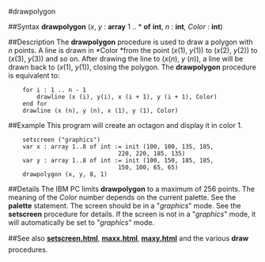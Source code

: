 
#drawpolygon

##Syntax
**drawpolygon** (*x*, *y*  : **array** 1 .. * **of** **int**, *n* : **int**, *Color* : **int**)



##Description
The **drawpolygon** procedure is used to draw a polygon with *n* points. A line is drawn in *Color *from the point (*x*(1), *y*(1)) to (*x*(2), *y*(2)) to (*x*(3), *y*(3)) and so on. After drawing the line to (*x*(*n*), *y* (*n*)), a line will be drawn back to (*x*(1), *y*(1)), closing the polygon. The **drawpolygon** procedure is equivalent to:


        for i : 1 .. n - 1
            drawline (x (i), y(i), x (i + 1), y (i + 1), Color)
        end for
        drawline (x (n), y (n), x (1), y (1), Color)
##Example
This program will create an octagon and display it in color 1.


        setscreen ("graphics")
        var x : array 1..8 of int := init (100, 100, 135, 185, 
                                   220, 220, 185, 135)
        var y : array 1..8 of int := init (100, 150, 185, 185,
                                   150, 100, 65, 65)
        drawpolygon (x, y, 8, 1)
##Details
The IBM PC limits **drawpolygon** to a maximum of 256 points.
The meaning of the *Color* number depends on the current palette. See the **palette** statement.
The screen should be in a "*graphics*" mode. See the **setscreen** procedure for details. If the screen is not in a "*graphics*" mode, it will automatically be set to "*graphics*" mode.



##See also
**[setscreen.html](setscreen)**, **[maxx.html](maxx)**, **[maxy.html](maxy)** and the various **draw** procedures. 


